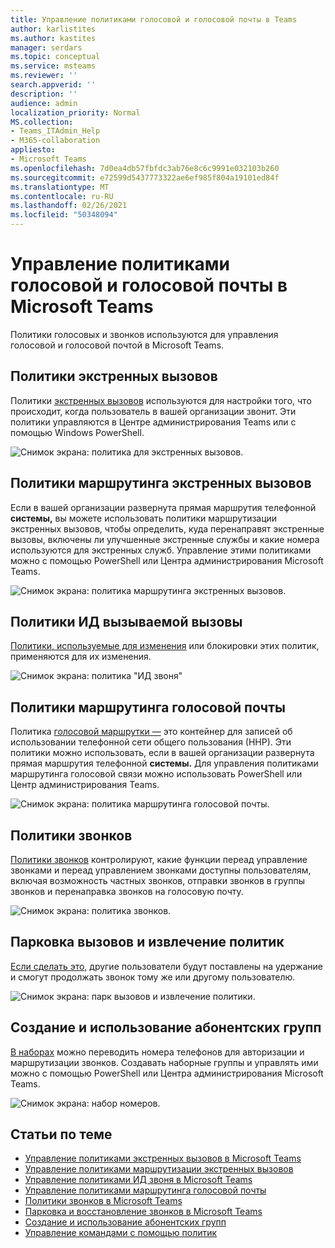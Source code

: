 ```yaml
---
title: Управление политиками голосовой и голосовой почты в Teams
author: karlistites
ms.author: kastites
manager: serdars
ms.topic: conceptual
ms.service: msteams
ms.reviewer: ''
search.appverid: ''
description: ''
audience: admin
localization_priority: Normal
MS.collection:
- Teams_ITAdmin_Help
- M365-collaboration
appliesto:
- Microsoft Teams
ms.openlocfilehash: 7d0ea4db57fbfdc3ab76e8c6c9991e032103b260
ms.sourcegitcommit: e72599d5437773322ae6ef985f804a19101ed84f
ms.translationtype: MT
ms.contentlocale: ru-RU
ms.lasthandoff: 02/26/2021
ms.locfileid: "50348094"
---
```

# <a name="manage-voice-and-calling-policies-in-microsoft-teams"></a>Управление политиками голосовой и голосовой почты в Microsoft Teams

Политики голосовых и звонков используются для управления голосовой и голосовой почтой в Microsoft Teams.

## <a name="emergency-calling-policies"></a>Политики экстренных вызовов

Политики [экстренных вызовов](manage-emergency-calling-policies.md) используются для настройки того, что происходит, когда пользователь в вашей организации звонит. Эти политики управляются в Центре администрирования Teams или с помощью Windows PowerShell.

![Снимок экрана: политика для экстренных вызовов.](media/emergency-calling-policy2.png)

## <a name="emergency-call-routing-policies"></a>Политики маршрутинга экстренных вызовов

Если в вашей организации развернута прямая маршрутия [](manage-emergency-call-routing-policies.md) телефонной **системы,** вы можете использовать политики маршрутизации экстренных вызовов, чтобы определить, куда перенаправят экстренные вызовы, включены ли улучшенные экстренные службы и какие номера используются для экстренных служб. Управление этими политиками можно с помощью PowerShell или Центра администрирования Microsoft Teams.

![Снимок экрана: политика маршрутинга экстренных вызовов.](media/emergency-call-routing-policy.png)

## <a name="caller-id-policies"></a>Политики ИД вызываемой вызовы

[Политики, используемые для изменения](caller-id-policies.md) или блокировки этих политик, применяются для их изменения.

![Снимок экрана: политика "ИД звоня"](media/caller-id-policy.png)

## <a name="voice-routing-policies"></a>Политики маршрутинга голосовой почты

Политика [голосовой маршрутки —](manage-voice-routing-policies.md) это контейнер для записей об использовании телефонной сети общего пользования (ННР). Эти политики можно использовать, если в вашей организации развернута прямая маршрутия телефонной **системы.** Для управления политиками маршрутинга голосовой связи можно использовать PowerShell или Центр администрирования Teams.

![Снимок экрана: политика маршрутинга голосовой почты.](media/voice-routing-policy.png)

## <a name="calling-policies"></a>Политики звонков

[Политики звонков](teams-calling-policy.md) контролируют, какие функции переад управление звонками и переад управлением звонками доступны пользователям, включая возможность частных звонков, отправки звонков в группы звонков и перенаправка звонков на голосовую почту.

![Снимок экрана: политика звонков.](media/calling-policy.png)

## <a name="call-park-and-retrieve-policies"></a>Парковка вызовов и извлечение политик

[Если сделать это,](call-park-and-retrieve.md) другие пользователи будут поставлены на удержание и смогут продолжать звонок тому же или другому пользователю.

![Снимок экрана: парк вызовов и извлечение политики.](media/call-park-policy.png)

## <a name="create-and-manage-dial-plans"></a>Создание и использование абонентских групп

[В наборах](create-and-manage-dial-plans.md) можно переводить номера телефонов для авторизации и маршрутизации звонков. Создавать наборные группы и управлять ими можно с помощью PowerShell или Центра администрирования Microsoft Teams.

![Снимок экрана: набор номеров.](media/dial-plans.png)

## <a name="related-topics"></a>Статьи по теме

* [Управление политиками экстренных вызовов в Microsoft Teams](manage-emergency-calling-policies.md)
* [Управление политиками маршрутизации экстренных вызовов](manage-emergency-call-routing-policies.md)
* [Управление политиками ИД звоня в Microsoft Teams](caller-id-policies.md)
* [Управление политиками маршрутинга голосовой почты](manage-voice-routing-policies.md)
* [Политики звонков в Microsoft Teams](teams-calling-policy.md)
* [Парковка и восстановление звонков в Microsoft Teams](call-park-and-retrieve.md)
* [Создание и использование абонентских групп](create-and-manage-dial-plans.md)
* [Управление командами с помощью политик](manage-teams-with-policies.md)

